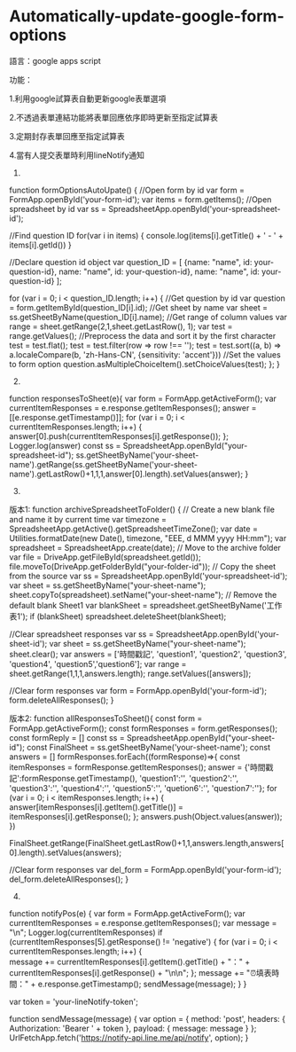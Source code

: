 # Automatically-update-google-form-options

語言：google apps script

功能：

1.利用google試算表自動更新google表單選項

2.不透過表單連結功能將表單回應依序即時更新至指定試算表

3.定期封存表單回應至指定試算表

4.當有人提交表單時利用lineNotify通知

1.
function formOptionsAutoUpate() {
  //Open form by id
  var form = FormApp.openById('your-form-id');
  var items = form.getItems();
  //Open spreadsheet by id
  var ss = SpreadsheetApp.openById('your-spreadsheet-id');

  //Find question ID
   for(var i in items) {
   console.log(items[i].getTitle() + ' - ' + items[i].getId())
   }

  //Declare question id object
  var question_ID = [
    {name: "name", id: your-question-id},
     name: "name", id: your-question-id},
     name: "name", id: your-question-id}
    ];

  for (var i = 0; i < question_ID.length; i++) {
    //Get question by id
    var question = form.getItemById(question_ID[i].id);
    //Get sheet by name
    var sheet = ss.getSheetByName(question_ID[i].name);
    //Get range of column values
    var range = sheet.getRange(2,1,sheet.getLastRow(), 1);
    var test = range.getValues();
    //Preprocess the data and sort it by the first character
    test = test.flat();
    test = test.filter(row => row !== '');
    test = test.sort((a, b) => a.localeCompare(b, 'zh-Hans-CN', {sensitivity: 'accent'}))
    //Set the values to form option
    question.asMultipleChoiceItem().setChoiceValues(test);
  };
}

2.
function responsesToSheet(e){
  var form = FormApp.getActiveForm();
  var currentItemResponses = e.response.getItemResponses();
  answer = [[e.response.getTimestamp()]];
  for (var i = 0; i < currentItemResponses.length; i++) {    
      answer[0].push(currentItemResponses[i].getResponse());
  };
  Logger.log(answer)
  const ss = SpreadsheetApp.openById("your-spreadsheet-id");
  ss.getSheetByName('your-sheet-name').getRange(ss.getSheetByName('your-sheet-name').getLastRow()+1,1,1,answer[0].length).setValues(answer);
}

3.
版本1:
function archiveSpreadsheetToFolder() {
  // Create a new blank file and name it by current time
  var timezone = SpreadsheetApp.getActive().getSpreadsheetTimeZone();
  var date = Utilities.formatDate(new Date(), timezone, "EEE, d MMM yyyy HH:mm");
  var spreadsheet = SpreadsheetApp.create(date);
  // Move to the archive folder
  var file = DriveApp.getFileById(spreadsheet.getId());
  file.moveTo(DriveApp.getFolderById("your-folder-id"));
  // Copy the sheet from the source
  var ss = SpreadsheetApp.openById('your-spreadsheet-id');
  var sheet = ss.getSheetByName("your-sheet-name");
  sheet.copyTo(spreadsheet).setName("your-sheet-name");
  // Remove the default blank Sheet1
  var blankSheet = spreadsheet.getSheetByName('工作表1');
  if (blankSheet) spreadsheet.deleteSheet(blankSheet);

  //Clear spreadsheet responses
  var ss = SpreadsheetApp.openById('your-sheet-id');
  var sheet = ss.getSheetByName("your-sheet-name");
  sheet.clear();
  var answers = ['時間戳記', 'question1', 'question2', 'question3', 'question4', 'question5','question6'];
  var range = sheet.getRange(1,1,1,answers.length);
  range.setValues([answers]);

  //Clear form responses
  var form = FormApp.openById('your-form-id'); 
  form.deleteAllResponses();
}

版本2:
function allResponsesToSheet(){
  const form = FormApp.getActiveForm();
  const formResponses = form.getResponses();
  const formReply = []
  const ss = SpreadsheetApp.openById("your-sheet-id");
  const FinalSheet = ss.getSheetByName('your-sheet-name');
  const answers = []
  formResponses.forEach((formResponse)=>{
    const itemResponses = formResponse.getItemResponses();
    answer = {'時間戳記':formResponse.getTimestamp(), 'question1':'', 'question2':'', 'question3':'',
      'question4':'', 'question5':'', 'quetion6':'', 'question7':''};
    for (var i = 0; i < itemResponses.length; i++) {
      answer[itemResponses[i].getItem().getTitle()] = itemResponses[i].getResponse();
    }; 
    answers.push(Object.values(answer));
  })
  
  FinalSheet.getRange(FinalSheet.getLastRow()+1,1,answers.length,answers[0].length).setValues(answers);

  //Clear form responses
  var del_form = FormApp.openById('your-form-id'); 
  del_form.deleteAllResponses();
}

4.
function notifyPos(e) {
  var form = FormApp.getActiveForm();
  var currentItemResponses = e.response.getItemResponses();
  var message = "\n";
  Logger.log(currentItemResponses)
  if (currentItemResponses[5].getResponse() != 'negative') {
    for (var i = 0; i < currentItemResponses.length; i++) {    
      message += currentItemResponses[i].getItem().getTitle() + "：" + currentItemResponses[i].getResponse() + "\n\n";
    };
    message += "⏰填表時間：" + e.response.getTimestamp();
    sendMessage(message);
  }
}

var token = 'your-lineNotify-token';

function sendMessage(message) {
  var option = {
    method: 'post',
    headers: { Authorization: 'Bearer ' + token },
    payload: {
      message: message
    }
  };
  UrlFetchApp.fetch('https://notify-api.line.me/api/notify', option);
}
